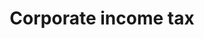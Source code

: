 ---
title: Corporate income tax
longTitle: 'Corporate income tax'
tags:
- gccommon
french:
- "[[Impot sur le revenu des societes]]"
---